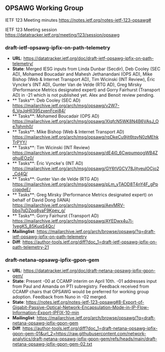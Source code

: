 ## OPSAWG Working Group

IETF 123 Meeting minutes
https://notes.ietf.org/notes-ietf-123-opsawg#

IETF 123 Meeting session
https://datatracker.ietf.org/meeting/123/session/opsawg

### draft-ietf-opsawg-ipfix-on-path-telemetry
* **URL**: https://datatracker.ietf.org/doc/draft-ietf-opsawg-ipfix-on-path-telemetry/
* **State**: Merged IESG inputs from Linda Dunbar (Secdir), Deb Cooley (SEC AD), Mohamed Boucadair and Mahesh Jethanandani (OPS AD), Mike Bishop (Web & Internet Transport AD), Tim Wicinski (INT Review), Éric Vyncke's (INT AD), Gunter Van de Velde (RTG AD), Greg Mirsky (Performance Metrics designated expert) and Gorry Fairhurst (Transport AD) in -21 which is not published yet. Alex and Benoit review pending.
* ** Tasks**: Deb Cooley (SEC AD) https://mailarchive.ietf.org/arch/msg/opsawg/v2W7-6_VqJqHIl395zxenFcej84/
* ** Tasks**: Mohamed Boucadair (OPS AD) https://mailarchive.ietf.org/arch/msg/opsawg/XIqfcN5WK8N4B6VAsJ_Oe7qhmh0/
* ** Tasks**: Mike Bishop (Web & Internet Transport AD) https://mailarchive.ietf.org/arch/msg/opsawg/rpDkeCu9ijt6tqyN0zMEhkTrPYY/
* ** Tasks**: Tim Wicinski (INT Review) https://mailarchive.ietf.org/arch/msg/opsawg/dE4i0_6CwpumpogWB4ZqhuiEOz0/
* ** Tasks**: Éric Vyncke's (INT AD) https://mailarchive.ietf.org/arch/msg/opsawg/GY6tVGCV78JjtyeulOCjo2_Cd4Q/
* ** Tasks**: Gunter Van de Velde (RTG AD) https://mailarchive.ietf.org/arch/msg/opsawg/pLm_yTAOD8T4nY4F_gPpcjqpdeE/
* ** Tasks**: Greg Mirsky (Performance Metrics designated expert) on behalf of David Dong (IANA) https://mailarchive.ietf.org/arch/msg/opsawg/AevMRV-bbq7qDZpq8yaF9Kpev_g/
* ** Tasks**: Gorry Fairhurst (Transport AD) https://mailarchive.ietf.org/arch/msg/opsawg/AYEDwx4u7i-1yegK5_85KuqS4Qc/
* **Mailinglist**: https://mailarchive.ietf.org/arch/browse/opsawg/?q=draft-ietf-opsawg-ipfix-on-path-telemetry
* **Diff**: https://author-tools.ietf.org/diff?doc_1=draft-ietf-opsawg-ipfix-on-path-telemetry-21

### draft-netana-opsawg-ipfix-gpon-gem
* **URL**: https://datatracker.ietf.org/doc/draft-netana-opsawg-ipfix-gpon-gem/
* **State**: Present -00 at CCAMP interim on April 10th. -01 addresses input from Paul and Amanda on PTI subregistry. Feedback received from CCAMP chairs that OPSAWG would be preferred for working group adoption. Feedback from Nuno in -02 merged.
* **State**: https://notes.ietf.org/notes-ietf-123-opsawg#8-Export-of-Gigabit-Passive-Optical-Network-Encapsulation-Mode-in-IP-Flow-Information-Export-IPFIX-10-min
* **Mailinglist**: https://mailarchive.ietf.org/arch/browse/opsawg/?q=draft-netana-opsawg-ipfix-gpon-gem
* **Diff**: https://author-tools.ietf.org/diff?doc_1=draft-netana-opsawg-ipfix-gpon-gem-01&url_2=https://raw.githubusercontent.com/network-analytics/draft-netana-opsawg-ipfix-gpon-gem/refs/heads/main/draft-netana-opsawg-ipfix-gpon-gem-02.txt